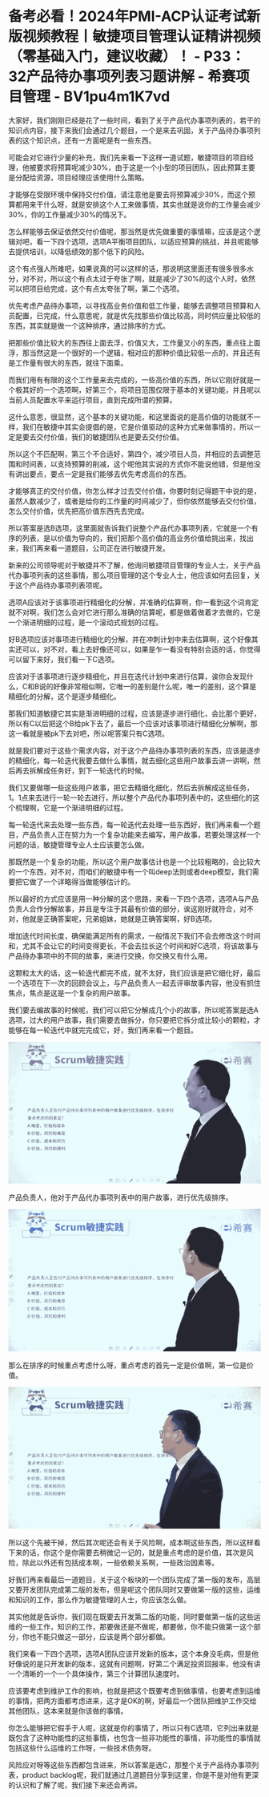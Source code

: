 # 备考必看！2024年PMI-ACP认证考试新版视频教程丨敏捷项目管理认证精讲视频（零基础入门，建议收藏）！ - P33：32产品待办事项列表习题讲解 - 希赛项目管理 - BV1pu4m1K7vd

大家好，我们刚刚已经是花了一些时间，看到了关于产品代办事项列表的，若干的知识点内容，接下来我们会通过几个题目，一个是来去巩固，关于产品待办事项列表的这个知识点，还有一方面呢是有一些东西。

可能会对它进行少量的补充，我们先来看一下这样一道试题，敏捷项目的项目经理，他被要求将预算呢减少30%，由于这是一个小型的项目团队，因此预算主要是分配给资源，项目经理应该使用什么策略。

才能够在受限环境中保持交付价值，请注意他是要去将预算减少30%，而这个预算都用来干什么呀，就是安排这个人工来做事情，其实也就是说你的工作量会减少30%，你的工作量减少30%的情况下。

怎么样能够去保证依然交付价值呢，那当然是优先做重要的事情嘛，应该是这个逻辑对吧，看一下四个选项，选项A平衡项目团队，以适应预算的挑战，并且呢能够去提供培训，以降低绩效的那个低下的风险。

这个有点强人所难吧，如果说真的可以这样的话，那说明这里面还有很多很多水分，对不对，所以这个有点太过于夸张了啊，就是减少了30%的这个人时，依然可以把项目给完成，这个有点太夸张了啊，第二个选项。

优先考虑产品待办事项，以寻找高业务价值和低工作量，能够去调整项目预算和人员配置，已完成，什么意思呢，就是优先找那些价值比较高，同时供应量比较低的东西，其实就是做一个这种排序，通过排序的方式。

把那些价值比较大的东西往上面去浮，价值又大，工作量又小的东西，重点往上面浮，那当然这是一个很好的一个逻辑，相对应的那种价值比较低一点的，并且还有是工作量有很大的东西，就往下面乘。

而我们用有有限的这个工作量来去完成的，一些高价值的东西，所以它刚好就是一个极其好的一个选项啊，好第三个，将项目范围仅限于基本的关键功能，并且呢以当前人员配置水平来运行项目，直到完成所谓的预算。

这什么意思，很显然，这个基本的关键功能，和这里面说的是高价值的功能就不一样，我们在敏捷中其实会提倡的是，它是价值驱动的这种方式来做事情的，所以一定是要去交付价值，我们的敏捷团队也是要去交付价值。

所以这个不匹配啊，第三个不合适好，第四个，减少项目人员，并相应的去调整范围和时间表，以支持预算的削减，这个呢他其实说的方式你不能说他错，但是他没有讲出要点，要点一定是我们能够去优先考虑高价的东西。

才能够真正的交付价值，你怎么样才过去交付价值，你要时刻记得题干中说的是，虽然人数减少了，或者是给你的工作量的时间减少了，但你依然能够去交付价值，怎么交付价值，优先把高价值东西先去完成。

所以答案是选B选项，这里面就告诉我们说整个产品代办事项列表，它就是一个有序的列表，是以价值为导向的，我们把那个高价值的高业务价值给挑出来，找出来，我们再来看一道题目，公司正在进行敏捷开发。

新来的公司领导呢对于敏捷并不了解，他询问敏捷项目管理的专业人士，关于产品代办事项列表的这些事情，那么项目管理的这个专业人士，他应该如何去回复，关于这个产品待办事项列表项呢。

选项A应该对于该事项进行精细化的分解，并准确的估算啊，你一看到这个词肯定就不对啊，我们怎么会对它进行那么准确的估算呢，都是做着做着才去做的，它是一个渐进明细的过程，是一个滚动式规划的过程。

好B选项应该对事项进行精细化的分解，并在冲刺计划中来去估算啊，这个好像其实还可以，对不对，看上去好像还可以，如果是乍一看没有特别合适的话，你觉得可以留下来好，我们看一下C选项。

应该对于该事项进行逐步精细化，并且在迭代计划中来进行估算，诶你会发现什么，C和B说的好像非常相似啊，它唯一的差别是什么呢，唯一的差别，这个算是精细化的分解，这个是逐步精细化。

那我们知道敏捷它其实是渐进明细的过程，应该是逐步进行细化，会比那个更好，所以有C以后把这个B给pk下去了，最后一个应该对该事项进行精细化分解啊，那这一看就是被pk下去对吧，所以呢答案只有C选项。

就是我们要对于这些个需求内容，对于这个产品待办事项列表的东西，应该是逐步的精细化，每一轮迭代我要去做什么事情，就去细化这些用户故事去讲一讲啊，然后再去拆解成任务好，到下一轮迭代的时候。

我们又要做哪一些这些用户故事，把它去精细化细化，然后去拆解成这些任务，1。1点来去进行一轮一轮去进行，所以整个产品代办事项列表中的，这些细化的这个梳理啊，它是一个渐进明细的过程。

每一轮迭代来去处理一些东西，每一轮迭代去处理一些东西好，我们再来看一个题目，产品负责人正在努力为一个复杂功能来去编写，用户故事，若要处理这样一个问题的话，敏捷管理专业人士应该要怎么做。

那既然是一个复杂的功能，所以这个用户故事估计也是一个比较粗略的，会比较大的一个东西，对不对，而咱们的敏捷中有一个叫deep法则或者deep模型，我们需要把它做了一个详略得当做能够估计的。

所以最好的方式应该是用一种分解的这个思路，来看一下四个选项，选项A与产品负责人合作分解故事，并且是专注于其最有价值的部分，诶这刚好就符合，对不对，他就是正确答案呢，兄弟姐妹，她就是正确答案啊，好B选项。

增加迭代时间长度，确保能满足所有的需求，一般情况下我们不会去修改这个时间和，尤其不会让它的时间变得更长，不会去拉长这个时间和好C选项，将该故事与产品待办事项中的不同的故事，来进行交换，你交换又有什么用。

这颗粒太大的话，这一轮迭代都完不成，就不太好，我们应该是把它细化好，最后一个选项在下一次的回顾会议上，与产品负责人一起去评审故事内容，他没有抓住焦点，焦点是这是一个复杂的用户故事。

我们要去编故事的时候呢，我们可以把它分解成几个小的故事，所以呢答案是选A选项，过大的用户故事，我们需要去做拆分，你只要把它拆分成比较小的颗粒，才能够在每一轮迭代中就完完成它，好，我们再来看一个题目。



![](img/45d41a4855d17fd74acf47dda59ee3fc_1.png)

产品负责人，他对于产品代办事项列表中的用户故事，进行优先级排序。

![](img/45d41a4855d17fd74acf47dda59ee3fc_3.png)

那么在排序的时候重点考虑什么呀，重点考虑的首先一定是价值啊，第一位是价值。

![](img/45d41a4855d17fd74acf47dda59ee3fc_5.png)

所以这个先被干掉，然后其次呢还会有关于风险啊，成本啊这些东西，所以这样看下来的话，你这个是你需要去稍微记一记的，就是重点考虑的是价值，其次是风险，除此以外还有包括成本啊，一些依赖关系啊，一些政治因素等。

好我们再来看最后一道题目，关于这个板块的一个团队完成了第一版的发布，高层又要开发团队完成第二版的发布，但是呢这个团队同时又要做第一版的这些，运维和知识的工作，那么作为敏捷管理的人士，你应该怎么做。

其实他就是告诉你，我们现在既要去开发第二版的功能，同时要做第一版的这些运维的一些工作，知识的工作，那要做还是不做呢，都要做，你不能只做第一这个部分，你也不能只做这一部分，应该是两个部分都做。

我们来看一下四个选项，选项A团队应该开发新的版本，这个本身没毛病，但是他好像说的是只开发新的版本，这就有问题啊，好第二个满足投资回报率，他没有讲一个清晰的一个一个具体操作，第三个计算团队速度时。

应该要考虑到维护工作的影响，也就是把这个既要考虑到做事情，也要考虑到运维的事情，把两方面都考虑进来，这才是OK的啊，好最后一个团队把维护工作交给其他团队，这本来就是你该做的事情。

你怎么能够把它假手于人呢，这就是你的事情了，所以只有C选项，它列出来就是既包含了这种功能性的这些事情，也包含一些非功能性的事情，非功能性的事情就包括这些什么运维的工作呀，一些技术债务呀。

风险应对呀等这些东西都包含进来，所以答案是选C，那整个关于产品待办事项列表，product backlog呢，我们就通过几道题目分享到这里，你是不是对他有更深的认识和了解了呢，我们接下来还会再讲。

